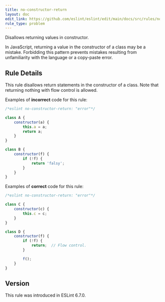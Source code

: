 ```yaml
---
title: no-constructor-return
layout: doc
edit_link: https://github.com/eslint/eslint/edit/main/docs/src/rules/no-constructor-return.md
rule_type: problem
---
```


Disallows returning values in constructor.

In JavaScript, returning a value in the constructor of a class may be a mistake. Forbidding this pattern prevents mistakes resulting from unfamiliarity with the language or a copy-paste error.

## Rule Details

This rule disallows return statements in the constructor of a class. Note that returning nothing with flow control is allowed.

Examples of **incorrect** code for this rule:

```js
/*eslint no-constructor-return: "error"*/

class A {
    constructor(a) {
        this.a = a;
        return a;
    }
}

class B {
    constructor(f) {
        if (!f) {
            return 'falsy';
        }
    }
}
```

Examples of **correct** code for this rule:

```js
/*eslint no-constructor-return: "error"*/

class C {
    constructor(c) {
        this.c = c;
    }
}

class D {
    constructor(f) {
        if (!f) {
            return;  // Flow control.
        }

        f();
    }
}
```

## Version

This rule was introduced in ESLint 6.7.0.
